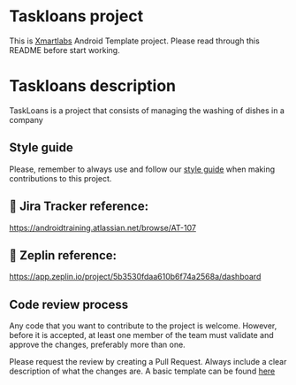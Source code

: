 # Taskloans project

This is [Xmartlabs](https://xmartlabs.com) Android Template project.
Please read through this README before start working.

# Taskloans description

TaskLoans is a project that consists of managing the washing of dishes in a company

## Style guide

Please, remember to always use and follow our [style guide](https://github.com/xmartlabs/Android-Style-Guide)
when making contributions to this project.

## :link: Jira Tracker reference:

https://androidtraining.atlassian.net/browse/AT-107

## :link: Zeplin reference:

https://app.zeplin.io/project/5b3530fdaa610b6f74a2568a/dashboard

## Code review process

Any code that you want to contribute to the project is welcome. However,
before it is accepted, at least one member of the team must validate and approve
the changes, preferably more than one.

Please request the review by creating a Pull Request. Always include
a clear description of what the changes are. A basic template can be
found [here](.github/PULL_REQUEST_TEMPLATE.md)

